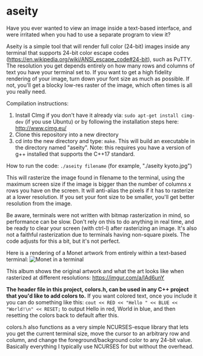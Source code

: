 # aseity
Have you ever wanted to view an image inside a text-based interface, and were irritated when you had to use a separate program to view it?

Aseity is a simple tool that will render full color (24-bit) images inside any terminal that supports 24-bit color escape codes (https://en.wikipedia.org/wiki/ANSI_escape_code#24-bit), such as PuTTY. The resolution you get depends entirely on how many rows and columns of text you have your terminal set to. If you want to get a high fidelity rendering of your image, turn down your font size as much as possible. If not, you'll get a blocky low-res raster of the image, which often times is all you really need.

Compilation instructions:
1) Install CImg if you don't have it already via: ``sudo apt-get install cimg-dev`` (if you use Ubuntu) or by following the installation steps here: http://www.cimg.eu/
2) Clone this repository into a new directory
3) cd into the new directory and type: ``make``. This will build an executable in the directory named "aseity". Note: this requires you have a version of g++ installed that supports the C++17 standard.

How to run the code:
``./aseity filename`` (for example, "./aseity kyoto.jpg")

This will rasterize the image found in filename to the terminal, using the maximum screen size if the image is bigger than the number of columns x rows you have on the screen. It will anti-alias the pixels if it has to rasterize at a lower resolution. If you set your font size to be smaller, you'll get better resolution from the image.

Be aware, terminals were not written with bitmap rasterization in mind, so performance can be slow. Don't rely on this to do anything in real time, and be ready to clear your screen (with ctrl-l) after rasterizing an image. It's also not a faithful rasterization due to terminals having non-square pixels. The code adjusts for this a bit, but it's not perfect.

Here is a rendering of a Monet artwork from entirely within a text-based terminal: 
![Monet in a terminal](https://i.imgur.com/B3pATa0.png?raw=true)

This album shows the original artwork and what the art looks like when rasterized at different resolutions: https://imgur.com/a/lAd6unY

**The header file in this project, colors.h, can be used in any C++ project that you'd like to add colors to.** If you want colored text, once you include it you can do something like this: ``cout << RED << "Hello " << BLUE << "World!\n" << RESET;`` to output Hello in red, World in blue, and then resetting the colors back to default after this.

colors.h also functions as a very simple NCURSES-esque library that lets you get the current terminal size, move the cursor to an arbitrary row and column, and change the foreground/background color to any 24-bit value. Basically everything I typically use NCURSES for but without the overhead.

